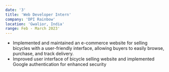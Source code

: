 ```yaml
---
date: '3'
title: 'Web Developer Intern'
company: 'DPI Rainbow'
location: 'Gwalior, India'
range: Feb - March 2023'
---
```


- Implemented and maintained an e-commerce website for selling bicycles with a user-friendly interface, allowing buyers to easily browse, purchase, and track delivery.
- Improved user interface of bicycle selling website and implemented Google authentication for enhanced security
